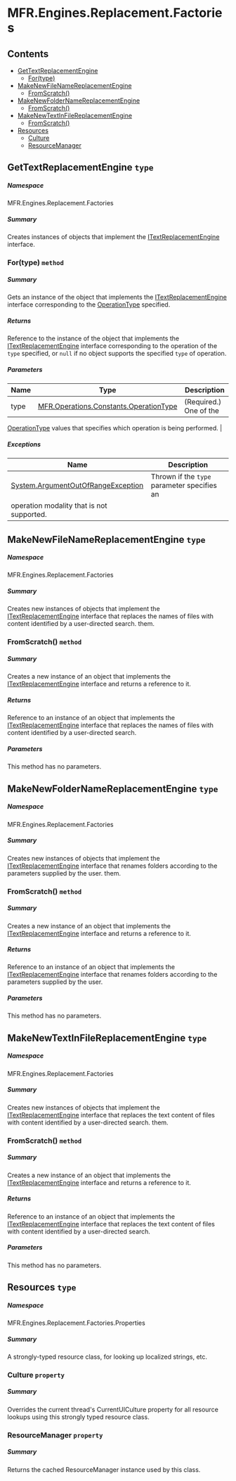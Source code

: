 <a name='assembly'></a>
# MFR.Engines.Replacement.Factories

## Contents

- [GetTextReplacementEngine](#T-MFR-Engines-Replacement-Factories-GetTextReplacementEngine 'MFR.Engines.Replacement.Factories.GetTextReplacementEngine')
  - [For(type)](#M-MFR-Engines-Replacement-Factories-GetTextReplacementEngine-For-MFR-Operations-Constants-OperationType- 'MFR.Engines.Replacement.Factories.GetTextReplacementEngine.For(MFR.Operations.Constants.OperationType)')
- [MakeNewFileNameReplacementEngine](#T-MFR-Engines-Replacement-Factories-MakeNewFileNameReplacementEngine 'MFR.Engines.Replacement.Factories.MakeNewFileNameReplacementEngine')
  - [FromScratch()](#M-MFR-Engines-Replacement-Factories-MakeNewFileNameReplacementEngine-FromScratch 'MFR.Engines.Replacement.Factories.MakeNewFileNameReplacementEngine.FromScratch')
- [MakeNewFolderNameReplacementEngine](#T-MFR-Engines-Replacement-Factories-MakeNewFolderNameReplacementEngine 'MFR.Engines.Replacement.Factories.MakeNewFolderNameReplacementEngine')
  - [FromScratch()](#M-MFR-Engines-Replacement-Factories-MakeNewFolderNameReplacementEngine-FromScratch 'MFR.Engines.Replacement.Factories.MakeNewFolderNameReplacementEngine.FromScratch')
- [MakeNewTextInFileReplacementEngine](#T-MFR-Engines-Replacement-Factories-MakeNewTextInFileReplacementEngine 'MFR.Engines.Replacement.Factories.MakeNewTextInFileReplacementEngine')
  - [FromScratch()](#M-MFR-Engines-Replacement-Factories-MakeNewTextInFileReplacementEngine-FromScratch 'MFR.Engines.Replacement.Factories.MakeNewTextInFileReplacementEngine.FromScratch')
- [Resources](#T-MFR-Engines-Replacement-Factories-Properties-Resources 'MFR.Engines.Replacement.Factories.Properties.Resources')
  - [Culture](#P-MFR-Engines-Replacement-Factories-Properties-Resources-Culture 'MFR.Engines.Replacement.Factories.Properties.Resources.Culture')
  - [ResourceManager](#P-MFR-Engines-Replacement-Factories-Properties-Resources-ResourceManager 'MFR.Engines.Replacement.Factories.Properties.Resources.ResourceManager')

<a name='T-MFR-Engines-Replacement-Factories-GetTextReplacementEngine'></a>
## GetTextReplacementEngine `type`

##### Namespace

MFR.Engines.Replacement.Factories

##### Summary

Creates instances of objects that implement the
[ITextReplacementEngine](#T-MFR-ITextReplacementEngine 'MFR.ITextReplacementEngine')
interface.

<a name='M-MFR-Engines-Replacement-Factories-GetTextReplacementEngine-For-MFR-Operations-Constants-OperationType-'></a>
### For(type) `method`

##### Summary

Gets an instance of the object that implements the
[ITextReplacementEngine](#T-MFR-ITextReplacementEngine 'MFR.ITextReplacementEngine')
interface
corresponding to the
[OperationType](#T-MFR-Operations-Constants-OperationType 'MFR.Operations.Constants.OperationType')
specified.

##### Returns

Reference to the instance of the object that implements the
[ITextReplacementEngine](#T-MFR-ITextReplacementEngine 'MFR.ITextReplacementEngine')
interface
corresponding to the operation of the `type`
specified, or `null` if no object supports the specified
`type` of operation.

##### Parameters

| Name | Type | Description |
| ---- | ---- | ----------- |
| type | [MFR.Operations.Constants.OperationType](#T-MFR-Operations-Constants-OperationType 'MFR.Operations.Constants.OperationType') | (Required.) One of the
[OperationType](#T-MFR-Operations-Constants-OperationType 'MFR.Operations.Constants.OperationType')
values that
specifies which operation is being performed. |

##### Exceptions

| Name | Description |
| ---- | ----------- |
| [System.ArgumentOutOfRangeException](http://msdn.microsoft.com/query/dev14.query?appId=Dev14IDEF1&l=EN-US&k=k:System.ArgumentOutOfRangeException 'System.ArgumentOutOfRangeException') | Thrown if the `type` parameter specifies an
operation modality that is not supported. |

<a name='T-MFR-Engines-Replacement-Factories-MakeNewFileNameReplacementEngine'></a>
## MakeNewFileNameReplacementEngine `type`

##### Namespace

MFR.Engines.Replacement.Factories

##### Summary

Creates new instances of objects that implement the
[ITextReplacementEngine](#T-MFR-Engines-Replacement-Intefaces-ITextReplacementEngine 'MFR.Engines.Replacement.Intefaces.ITextReplacementEngine')
interface that replaces the names of files with content identified by a
user-directed search.
them.

<a name='M-MFR-Engines-Replacement-Factories-MakeNewFileNameReplacementEngine-FromScratch'></a>
### FromScratch() `method`

##### Summary

Creates a new instance of an object that implements the
[ITextReplacementEngine](#T-MFR-Engines-Replacement-Intefaces-ITextReplacementEngine 'MFR.Engines.Replacement.Intefaces.ITextReplacementEngine')
interface and returns a reference to it.

##### Returns

Reference to an instance of an object that implements the
[ITextReplacementEngine](#T-MFR-Engines-Replacement-Intefaces-ITextReplacementEngine 'MFR.Engines.Replacement.Intefaces.ITextReplacementEngine')
interface that replaces the names of files with content identified by a
user-directed search.

##### Parameters

This method has no parameters.

<a name='T-MFR-Engines-Replacement-Factories-MakeNewFolderNameReplacementEngine'></a>
## MakeNewFolderNameReplacementEngine `type`

##### Namespace

MFR.Engines.Replacement.Factories

##### Summary

Creates new instances of objects that implement the
[ITextReplacementEngine](#T-MFR-Engines-Replacement-Intefaces-ITextReplacementEngine 'MFR.Engines.Replacement.Intefaces.ITextReplacementEngine')
interface that renames folders according to the parameters supplied by the
user.
them.

<a name='M-MFR-Engines-Replacement-Factories-MakeNewFolderNameReplacementEngine-FromScratch'></a>
### FromScratch() `method`

##### Summary

Creates a new instance of an object that implements the
[ITextReplacementEngine](#T-MFR-Engines-Replacement-Intefaces-ITextReplacementEngine 'MFR.Engines.Replacement.Intefaces.ITextReplacementEngine')
interface and returns a reference to it.

##### Returns

Reference to an instance of an object that implements the
[ITextReplacementEngine](#T-MFR-Engines-Replacement-Intefaces-ITextReplacementEngine 'MFR.Engines.Replacement.Intefaces.ITextReplacementEngine')
interface that renames folders according to the parameters supplied by the
user.

##### Parameters

This method has no parameters.

<a name='T-MFR-Engines-Replacement-Factories-MakeNewTextInFileReplacementEngine'></a>
## MakeNewTextInFileReplacementEngine `type`

##### Namespace

MFR.Engines.Replacement.Factories

##### Summary

Creates new instances of objects that implement the
[ITextReplacementEngine](#T-MFR-Engines-Replacement-Intefaces-ITextReplacementEngine 'MFR.Engines.Replacement.Intefaces.ITextReplacementEngine')
interface that replaces the text content of files with content identified by a
user-directed search.
them.

<a name='M-MFR-Engines-Replacement-Factories-MakeNewTextInFileReplacementEngine-FromScratch'></a>
### FromScratch() `method`

##### Summary

Creates a new instance of an object that implements the
[ITextReplacementEngine](#T-MFR-Engines-Replacement-Intefaces-ITextReplacementEngine 'MFR.Engines.Replacement.Intefaces.ITextReplacementEngine')
interface and returns a reference to it.

##### Returns

Reference to an instance of an object that implements the
[ITextReplacementEngine](#T-MFR-Engines-Replacement-Intefaces-ITextReplacementEngine 'MFR.Engines.Replacement.Intefaces.ITextReplacementEngine')
interface that replaces the text content of files with content identified by a
user-directed search.

##### Parameters

This method has no parameters.

<a name='T-MFR-Engines-Replacement-Factories-Properties-Resources'></a>
## Resources `type`

##### Namespace

MFR.Engines.Replacement.Factories.Properties

##### Summary

A strongly-typed resource class, for looking up localized strings, etc.

<a name='P-MFR-Engines-Replacement-Factories-Properties-Resources-Culture'></a>
### Culture `property`

##### Summary

Overrides the current thread's CurrentUICulture property for all
  resource lookups using this strongly typed resource class.

<a name='P-MFR-Engines-Replacement-Factories-Properties-Resources-ResourceManager'></a>
### ResourceManager `property`

##### Summary

Returns the cached ResourceManager instance used by this class.
